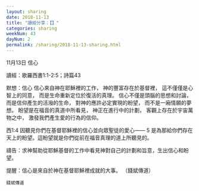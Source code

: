 ```yaml
---
layout: sharing
date: 2018-11-13
title: "讀經分享：【】"
categories: sharing
weekNum: 43
dayNum: 2
permalink: /sharing/2018-11-13-sharing.html
---
```


11月13日 信心

讀經：歌羅西書1:1-2:5；詩篇43

默想：信心
信心來自神在耶穌裡的工作，
神的豐富存在於基督裡，
這不僅僅是心智上的同意，
而是生命重新定位於復活的真理。
信心不僅是頭腦的思想和討論，
而是信仰產生的活潑的生命，
對神的應許必定實現的盼望，
而不是一廂情願的夢想。
盼望是在福音的真道中所看見，
神正在進行中的計劃，
客觀上存在於宇宙萬物之中，
激發我們產生愛的行為的信仰。

西1:4 因聽見你們在基督耶穌裡的信心並向眾聖徒的愛心—— 5 是為那給你們存在天上的盼望。這盼望就是你們從前在福音真理的道上所聽見的。

禱告：求神幫助從耶穌基督的工作中看見神對自己的計劃和旨意，生出信心和盼望。

提醒：信心是來自於神在基督耶穌裡成就的大事。
（錢斌傳道）

`錢斌傳道`
